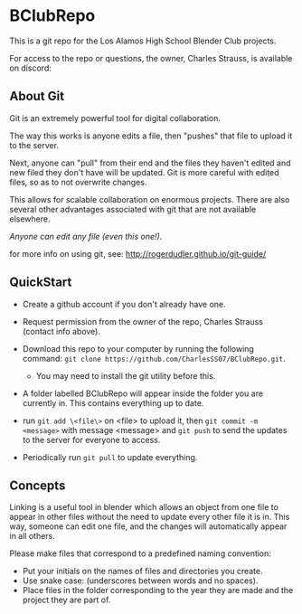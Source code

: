 # BClubRepo

This is a git repo for the Los Alamos High School Blender Club projects.

For access to the repo or questions, the owner, Charles Strauss, is available on discord:

## About Git

Git is an extremely powerful tool for digital collaboration.

The way this works is anyone edits a file, then "pushes" that file to upload it to the server.

Next, anyone can "pull" from their end and the files they haven't edited and new filed they don't have will be updated.
Git is more careful with edited files, so as to not overwrite changes.

This allows for scalable collaboration on enormous projects.
There are also several other advantages associated with git that are not available elsewhere.

*Anyone can edit any file (even this one!).*

for more info on using git, see: http://rogerdudler.github.io/git-guide/

## QuickStart

 - Create a github account if you don't already have one.
 - Request permission from the owner of the repo, Charles Strauss (contact info above).

 - Download this repo to your computer by running the following command: ```git clone https://github.com/CharlesSS07/BClubRepo.git```.

   - You may need to install the git utility before this.

 - A folder labelled BClubRepo will appear inside the folder you are currently in. This contains everything up to date.

 - run ```git add \<file\>``` on \<file\> to upload it, then ```git commit -m <message>``` with message \<message\> and ```git push``` to send the updates to the server for everyone to access.

 - Periodically run ```git pull``` to update everything.

## Concepts

Linking is a useful tool in blender which allows an object from one file to appear in other files without the need to update every other file it is in. This way, someone can edit one file, and the changes will automatically appear in all others.

Please make files that correspond to a predefined naming convention:
 - Put your initials on the names of files and directories you create.
 - Use snake case: (underscores between words and no spaces).
 - Place files in the folder corresponding to the year they are made and the project they are part of.

